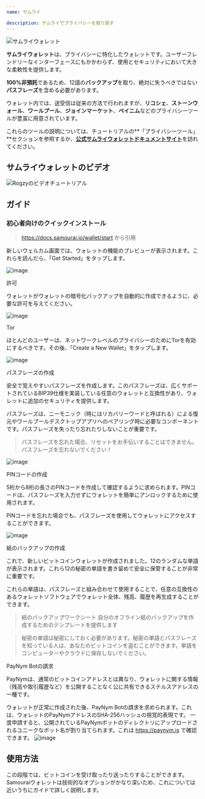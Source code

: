 ```yaml
---
name: サムライ

description: サムライでプライバシーを取り戻す
---
```


![サムライウォレット](assets/cover.webp)

**サムライウォレット**は、プライバシーに特化したウォレットです。ユーザーフレンドリーなインターフェースにもかかわらず、使用とセキュリティにおいて大きな柔軟性を提供します。

**100%非預託**であるため、12語の**バックアップ**を取り、絶対に失うべきではない**パスフレーズ**を含める必要があります。

ウォレット内では、送受信は従来の方法で行われますが、**リコシェ**、**ストーンウォール**、**ワールプール**、**ジョインマーケット**、**ペイニム**などのプライバシーツールが豊富に用意されています。

これらのツールの説明については、チュートリアルの**「プライバシーツール」**セクションを参照するか、[**公式サムライウォレットドキュメントサイト**](https://docs.samourai.io/)を訪れてください。

## サムライウォレットのビデオ

![Rogzyのビデオチュートリアル](https://youtu.be/ajs1a8m76TI)

## ガイド

### 初心者向けのクイックインストール

> https://docs.samourai.io/wallet/start から引用

新しいウェルカム画面では、ウォレットの機能のプレビューが表示されます。これらを読んだら、「Get Started」をタップします。

![image](assets/1.webp)

許可

ウォレットがウォレットの暗号化バックアップを自動的に作成できるように、必要な許可を与えてください。

![image](assets/2.webp)

Tor

ほとんどのユーザーは、ネットワークレベルのプライバシーのためにTorを有効にするべきです。その後、「Create a New Wallet」をタップします。

![image](assets/3.webp)

パスフレーズの作成

安全で覚えやすいパスフレーズを作成します。このパスフレーズは、広くサポートされているBIP39仕様を実装している任意のウォレットと互換性があり、ウォレットに追加のセキュリティを提供します。

パスフレーズは、ニーモニック（時にはリカバリーワードと呼ばれる）による復元やワールプールデスクトップアプリへのペアリング時に必要なコンポーネントです。パスフレーズを失ったり忘れたりしないことが重要です。

> パスフレーズを忘れた場合、リセットをお手伝いすることはできません。
> パスフレーズを忘れないでください！

![image](assets/4.webp)

PINコードの作成

5桁から8桁の長さのPINコードを作成して確認するように求められます。PINコードは、パスフレーズを入力せずにウォレットを簡単にアンロックするために使用されます。

PINコードを忘れた場合でも、パスフレーズを使用してウォレットにアクセスすることができます。

![image](assets/5.webp)

紙のバックアップの作成

これで、新しいビットコインウォレットが作成されました。12のランダムな単語が表示されます。これら12の秘密の単語を書き留めて安全に保管することが非常に重要です。

これらの単語は、パスフレーズと組み合わせて使用することで、任意の互換性のあるウォレットソフトウェアでウォレット全体、残高、履歴を再生成することができます。

> 紙のバックアップワークシート 自分のオフライン紙のバックアップを作成するためのテンプレートを提供します

> 秘密の単語は秘密にしておく必要があります。秘密の単語とパスフレーズを知っている人は、あなたのビットコインを盗むことができます。単語をコンピューターやクラウドに保存しないでください。

PayNym Botの請求

PayNymは、通常のビットコインアドレスとは異なり、ウォレットに関する情報（残高や取引履歴など）を公開することなく公に共有できるステルスアドレスの一種です。

ウォレットが正常に作成された後、PayNym Botの請求を求められます。これは、ウォレットのPayNymアドレスのSHA-256ハッシュの視覚的表現です。
一度申請すると、公開されているPayNymボットのディレクトリにアップロードされるユニークなボット名が割り当てられます。これは https://paynym.is で確認できます。
![image](assets/6.webp)

## 使用方法

この段階では、ビットコインを受け取ったり送ったりすることができます。Samouraiウォレットは技術的なオプションがかなり深いため、これについては近いうちにガイドで詳しく説明します。